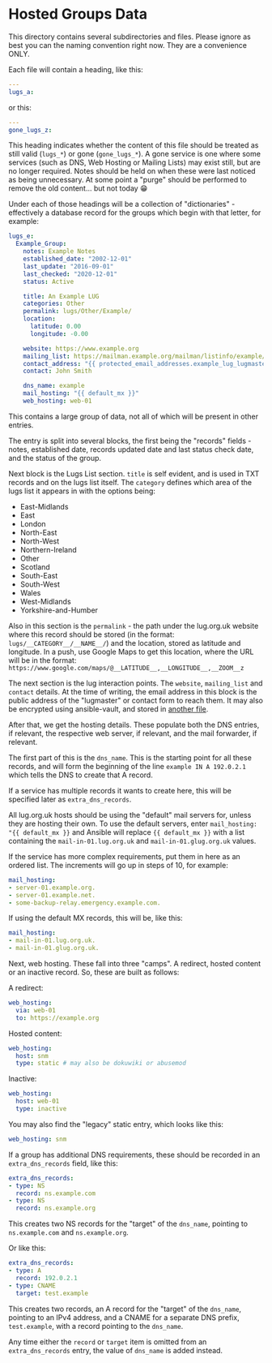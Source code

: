 # Hosted Groups Data

This directory contains several subdirectories and files. Please ignore as
best you can the naming convention right now. They are a convenience ONLY.

Each file will contain a heading, like this:

```yaml
---
lugs_a:
```

or this:

```yaml
---
gone_lugs_z:
```

This heading indicates whether the content of this file should be treated as
still valid (`lugs_*`) or gone (`gone_lugs_*`). A gone service is one where
some services (such as DNS, Web Hosting or Mailing Lists) may exist still, but
are no longer required. Notes should be held on when these were last noticed
as being unnecessary. At some point a "purge" should be performed to remove
the old content... but not today :grin:

Under each of those headings will be a collection of "dictionaries" -
effectively a database record for the groups which begin with that letter,
for example:

```yaml
lugs_e:
  Example_Group:
    notes: Example Notes
    established_date: "2002-12-01"
    last_update: "2016-09-01"
    last_checked: "2020-12-01"
    status: Active

    title: An Example LUG
    categories: Other
    permalink: lugs/Other/Example/
    location:
      latitude: 0.00
      longitude: -0.00

    website: https://www.example.org
    mailing_list: https://mailman.example.org/mailman/listinfo/example/
    contact_address: "{{ protected_email_addresses.example_lug_lugmaster }}"
    contact: John Smith

    dns_name: example
    mail_hosting: "{{ default_mx }}"
    web_hosting: web-01
```

This contains a large group of data, not all of which will be present in
other entries.

The entry is split into several blocks, the first being the "records" fields -
notes, established date, records updated date and last status check date, and
the status of the group.

Next block is the Lugs List section. `title` is self evident, and is used in
TXT records and on the lugs list itself. The `category` defines which area of
the lugs list it appears in with the options being:

* East-Midlands
* East
* London
* North-East
* North-West
* Northern-Ireland
* Other
* Scotland
* South-East
* South-West
* Wales
* West-Midlands
* Yorkshire-and-Humber

Also in this section is the `permalink` - the path under the lug.org.uk
website where this record should be stored (in the format:
`lugs/__CATEGORY__/__NAME__/`) and the location, stored as latitude and
longitude. In a push, use Google Maps to get this location, where the URL will
be in the format: `https://www.google.com/maps/@__LATITUDE__,__LONGITUDE__,__ZOOM__z`

The next section is the lug interaction points. The `website`, `mailing_list`
and `contact` details. At the time of writing, the email address in this
block is the public address of the "lugmaster" or contact form to reach them.
It may also be encrypted using ansible-vault, and stored in [another
file](../protected_email_addresses.yml).

After that, we get the hosting details. These populate both the DNS entries,
if relevant, the respective web server, if relevant, and the mail forwarder,
if relevant.

The first part of this is the `dns_name`. This is the starting point for all
these records, and will form the beginning of the line
`example IN A 192.0.2.1` which tells the DNS to create that A record.

If a service has multiple records it wants to create here, this will be
specified later as `extra_dns_records`.

All lug.org.uk hosts should be using the "default" mail servers for, unless
they are hosting their own. To use the default servers, enter
`mail_hosting: "{{ default_mx }}` and Ansible will replace `{{ default_mx }}`
with a list containing the `mail-in-01.lug.org.uk` and
`mail-in-01.glug.org.uk` values.

If the service has more complex requirements, put them in here as an ordered
list. The increments will go up in steps of 10, for example:

```yaml
mail_hosting:
- server-01.example.org.
- server-01.example.net.
- some-backup-relay.emergency.example.com.
```

If using the default MX records, this will be, like this:
```yaml
mail_hosting:
- mail-in-01.lug.org.uk.
- mail-in-01.glug.org.uk.
```

Next, web hosting. These fall into three "camps". A redirect, hosted content
or an inactive record. So, these are built as follows:

A redirect:

```yaml
web_hosting:
  via: web-01
  to: https://example.org
```

Hosted content:

```yaml
web_hosting:
  host: snm
  type: static # may also be dokuwiki or abusemod
```

Inactive:

```yaml
web_hosting:
  host: web-01
  type: inactive
```

You may also find the "legacy" static entry, which looks like this:

```yaml
web_hosting: snm
```

If a group has additional DNS requirements, these should be recorded in an
`extra_dns_records` field, like this:

```yaml
extra_dns_records:
- type: NS
  record: ns.example.com
- type: NS
  record: ns.example.org
```

This creates two NS records for the "target" of the `dns_name`, pointing to
`ns.example.com` and `ns.example.org`.

Or like this:

```yaml
extra_dns_records:
- type: A
  record: 192.0.2.1
- type: CNAME
  target: test.example
```

This creates two records, an A record for the "target" of the `dns_name`,
pointing to an IPv4 address, and a CNAME for a separate DNS prefix,
`test.example`, with a record pointing to the `dns_name`.

Any time either the `record` or `target` item is omitted from an
`extra_dns_records` entry, the value of `dns_name` is added instead.